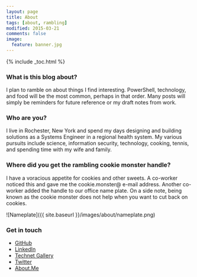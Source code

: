 ```yaml
---
layout: page
title: About
tags: [about, rambling]
modified: 2015-03-21
comments: false
image:
  feature: banner.jpg
---
```

{% include _toc.html %}

### What is this blog about?

 I plan to ramble on about things I find interesting.  PowerShell, technology, and food will be the most common, perhaps in that order.  Many posts will simply be reminders for future reference or my draft notes from work.

### Who are you?

I live in Rochester, New York and spend my days designing and building solutions as a Systems Engineer in a regional health system.  My various pursuits include science, information security, technology, cooking, tennis, and spending time with my wife and family.

### Where did you get the rambling cookie monster handle?

I have a voracious appetite for cookies and other sweets.  A co-worker noticed this and gave me the cookie.monster@ e-mail address.  Another co-worker added the handle to our office name plate.  On a side note, being known as the cookie monster does not help when you want to cut back on cookies.

![Nameplate]({{ site.baseurl }}/images/about/nameplate.png)

### Get in touch

* [GitHub](https://github.com/RamblingCookieMonster)
* [LinkedIn](https://www.linkedin.com/in/wframe)
* [Technet Gallery](https://gallery.technet.microsoft.com/site/search?f%5B0%5D.Type=User&f%5B0%5D.Value=Cookie.Monster)
* [Twitter](https://twitter.com/psCookieMonster)
* [About.Me](https://about.me/ramblingcookiemonster)
